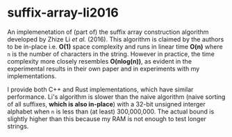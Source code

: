 # suffix-array-li2016

An implemenetation of (part of) the suffix array construction algorithm developed by Zhize Li *et al.* (2016). This algorithm is claimed by the authors to be in-place i.e. **O(1)** space complexity and runs in linear time **O(n)** where `n` is the number of characters in the string. However in practice, the time complexity more closely resembles **O(nlog(n))**, as evident in the experimental results in their own paper and in experiments with my implementations.

I provide both C++ and Rust implementations, which have similar performance. Li's algorithm is slower than the naive algorithm (naive sorting of all suffixes, **which is also in-place**) with a 32-bit unsigned interger alphabet when `n` is less than (at least) 300,000,000. The actual bound is slightly higher than this because my RAM is not enough to test longer strings.
